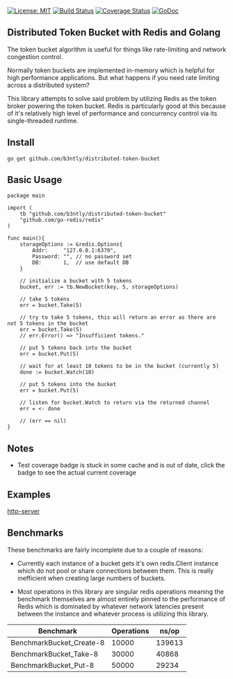 [![License: MIT](https://img.shields.io/badge/License-MIT-yellow.svg)](https://opensource.org/licenses/MIT) [![Build Status](https://travis-ci.org/b3ntly/distributed-token-bucket.svg?branch=master)](https://travis-ci.org/b3ntly/distributed-token-bucket) [![Coverage Status](https://coveralls.io/repos/github/b3ntly/distributed-token-bucket/badge.svg?branch=master)](https://coveralls.io/github/b3ntly/distributed-token-bucket?branch=master) 
[![GoDoc](https://godoc.org/github.com/b3ntly/distributed-token-bucket?status.svg)](https://godoc.org/github.com/b3ntly/distributed-token-bucket)


## Distributed Token Bucket with Redis and Golang

The token bucket algorithm is useful for things like rate-limiting and network congestion
control. 

Normally token buckets are implemented in-memory which is helpful for high performance
applications. But what happens if you need rate limiting across a distributed system? 

This library attempts to solve said problem by utilizing Redis as the token broker powering the
token bucket. Redis is particularly good at this because of it's relatively high level of
performance and concurrency control via its single-threaded runtime.

## Install

```golang
go get github.com/b3ntly/distributed-token-bucket
```

## Basic Usage

```golang
package main

import (
    tb "github.com/b3ntly/distributed-token-bucket"
    "github.com/go-redis/redis"
)

func main(){
    storageOptions := &redis.Options{
        Addr:     "127.0.0.1:6379",
        Password: "", // no password set
        DB:       1,  // use default DB
    }
    
    // initialize a bucket with 5 tokens
    bucket, err := tb.NewBucket(key, 5, storageOptions)
    
    // take 5 tokens
    err = bucket.Take(5)
    
    // try to take 5 tokens, this will return an error as there are not 5 tokens in the bucket
    err = bucket.Take(5)
    // err.Error() => "Insufficient tokens."
    
    // put 5 tokens back into the bucket
    err = bucket.Put(5)
    
    // wait for at least 10 tokens to be in the bucket (currently 5)
    done := bucket.Watch(10)
    
    // put 5 tokens into the bucket
    err = bucket.Put(5)
    
    // listen for bucket.Watch to return via the returned channel
    err = <- done
    
    // (err == nil)
}
```

## Notes

* Test coverage badge is stuck in some cache and is out of date, click the badge to see the actual current coverage

## Examples

[http-server](./examples/server.go)

## Benchmarks

These benchmarks are fairly incomplete due to a couple of reasons:

* Currently each instance of a bucket gets it's own redis.Client instance which do not
pool or share connections between them. This is really inefficient when creating large 
numbers of buckets.

* Most operations in this library are singular redis operations meaning the benchmark themselves are almost 
entirely pinned to the performance of Redis which is dominated by whatever
network latencies present between the instance and whatever process is 
utilizing this library.




| Benchmark                | Operations | ns/op  |
|--------------------------|------------|--------|
| BenchmarkBucket_Create-8 | 10000      | 139613 |
| BenchmarkBucket_Take-8   | 30000      | 40868  |
| BenchmarkBucket_Put-8    | 50000      | 29234  |

